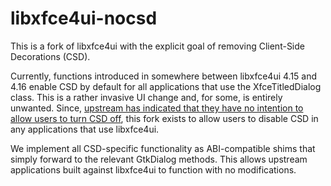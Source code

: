 libxfce4ui-nocsd
================
This is a fork of libxfce4ui with the explicit goal of removing Client-Side Decorations (CSD).

Currently, functions introduced in somewhere between libxfce4ui 4.15 and 4.16 enable
CSD by default for all applications that use the XfceTitledDialog class. This is a
rather invasive UI change and, for some, is entirely unwanted. Since,
[upstream has indicated that they have no intention to allow users to turn CSD off](https://gitlab.xfce.org/xfce/libxfce4ui/-/issues/14),
this fork exists to allow users to disable CSD in any applications that use libxfce4ui.

We implement all CSD-specific functionality as ABI-compatible shims that
simply forward to the relevant GtkDialog methods. This allows upstream applications
built against libxfce4ui to function with no modifications.
